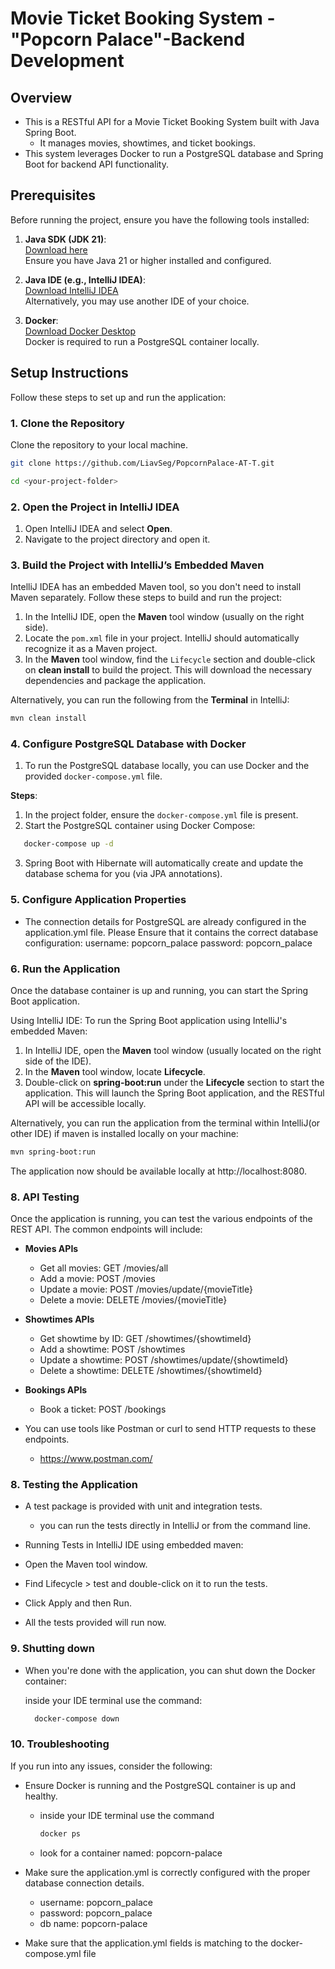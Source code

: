 # Movie Ticket Booking System - "Popcorn Palace"-Backend Development

## Overview

* This is a RESTful API for a Movie Ticket Booking System built with Java Spring Boot.
  * It manages movies, showtimes, and ticket bookings.
* This system leverages Docker to run a PostgreSQL database and Spring Boot for backend API functionality.

## Prerequisites

Before running the project, ensure you have the following tools installed:

1. **Java SDK (JDK 21)**:  
   [Download here](https://www.oracle.com/java/technologies/downloads/#java21)  
   Ensure you have Java 21 or higher installed and configured.

2. **Java IDE (e.g., IntelliJ IDEA)**:  
   [Download IntelliJ IDEA](https://www.jetbrains.com/idea/download)  
   Alternatively, you may use another IDE of your choice.

3. **Docker**:  
   [Download Docker Desktop](https://www.docker.com/products/docker-desktop/)  
   Docker is required to run a PostgreSQL container locally.

## Setup Instructions

Follow these steps to set up and run the application:

### 1. Clone the Repository

Clone the repository to your local machine.

```bash
git clone https://github.com/LiavSeg/PopcornPalace-AT-T.git

cd <your-project-folder>
```


### 2. Open the Project in IntelliJ IDEA

1. Open IntelliJ IDEA and select **Open**.
2. Navigate to the project directory and open it.

### 3. Build the Project with IntelliJ’s Embedded Maven

IntelliJ IDEA has an embedded Maven tool, so you don't need to install Maven separately. Follow these steps to build and run the project:

1. In the IntelliJ IDE, open the **Maven** tool window (usually on the right side).
2. Locate the `pom.xml` file in your project. IntelliJ should automatically recognize it as a Maven project.
3. In the **Maven** tool window, find the `Lifecycle` section and double-click on **clean install** to build the project. This will download the necessary dependencies and package the application.

Alternatively, you can run the following from the **Terminal** in IntelliJ:

```bash
mvn clean install
```

### 4. Configure PostgreSQL Database with Docker

1. To run the PostgreSQL database locally, you can use Docker and the provided `docker-compose.yml` file.

**Steps**:

1. In the project folder, ensure the `docker-compose.yml` file is present.
2. Start the PostgreSQL container using Docker Compose:

```bash
   docker-compose up -d
```
3. Spring Boot with Hibernate will automatically create and update the database schema for you (via JPA annotations).

### 5. Configure Application Properties
   * The connection details for PostgreSQL are already configured in the application.yml file. 
   Please Ensure that it contains the correct database configuration:
   username: popcorn_palace
   password: popcorn_palace

### 6. Run the Application
Once the database container is up and running, you can start the Spring Boot application.

Using IntelliJ IDE:
To run the Spring Boot application using IntelliJ's embedded Maven:

1. In IntelliJ IDE, open the **Maven** tool window (usually located on the right side of the IDE).
2. In the **Maven** tool window, locate **Lifecycle**.
3. Double-click on **spring-boot:run** under the **Lifecycle** section to start the application. This will launch the Spring Boot application, and the RESTful API will be accessible locally.

Alternatively, you can run the application from the terminal within IntelliJ(or other IDE) if maven is installed locally on your machine:

```bash
mvn spring-boot:run
```
The application now should be available locally at http://localhost:8080.

### 8. API Testing
Once the application is running, you can test the various endpoints of the REST API. The common endpoints will include:
* **Movies APIs**
  * Get all movies:	GET /movies/all
  * Add a movie:	POST /movies
  * Update a movie:	POST /movies/update/{movieTitle}
  * Delete a movie: DELETE /movies/{movieTitle}

* **Showtimes APIs**
  * Get showtime by ID:	GET /showtimes/{showtimeId}
  * Add a showtime:	POST /showtimes
  * Update a showtime:	POST /showtimes/update/{showtimeId}
  * Delete a showtime:	DELETE /showtimes/{showtimeId}

* **Bookings APIs**
  * Book a ticket:	POST /bookings

* You can use tools like Postman or curl to send HTTP requests to these endpoints.
  * https://www.postman.com/

### 8. Testing the Application
* A test package is provided with unit and integration tests.
  * you can run the tests directly in IntelliJ or from the command line.

* Running Tests in IntelliJ IDE using embedded maven:

* Open the Maven tool window.
* Find Lifecycle > test and double-click on it to run the tests.
* Click Apply and then Run.
* All the tests provided will run now.

### 9. Shutting down 
* When you're done with the application, you can shut down the Docker container:

    inside your IDE terminal use the command:
    ```bash
      docker-compose down
    ```

### 10. Troubleshooting
   If you run into any issues, consider the following:

* Ensure Docker is running and the PostgreSQL container is up and healthy.
  * inside your IDE terminal use the command
    ```bash
    docker ps
    ```
  * look for a container named: popcorn-palace
  

* Make sure the application.yml is correctly configured with the proper database connection details.
  * username: popcorn_palace
  * password: popcorn_palace
  * db name: popcorn-palace
* Make sure that the application.yml fields is matching to the docker-compose.yml file 